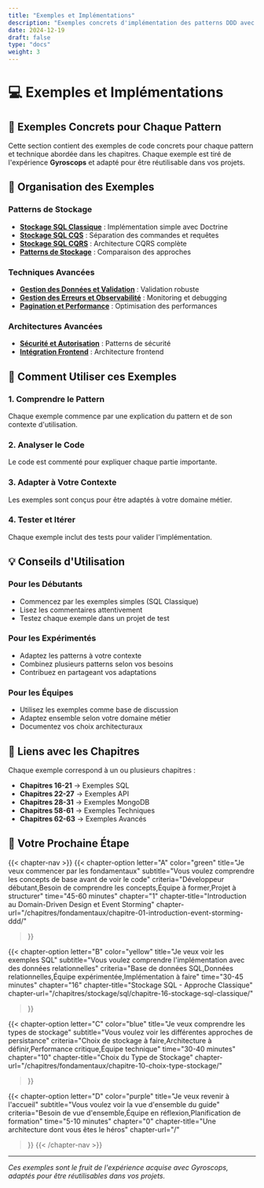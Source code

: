 ```yaml
---
title: "Exemples et Implémentations"
description: "Exemples concrets d'implémentation des patterns DDD avec API Platform"
date: 2024-12-19
draft: false
type: "docs"
weight: 3
---
```


# 💻 Exemples et Implémentations

## 🎯 **Exemples Concrets pour Chaque Pattern**

Cette section contient des exemples de code concrets pour chaque pattern et technique abordée dans les chapitres. Chaque exemple est tiré de l'expérience **Gyroscops** et adapté pour être réutilisable dans vos projets.

## 📁 **Organisation des Exemples**

### **Patterns de Stockage**
- **[Stockage SQL Classique](/examples/stockage-sql-classique/)** : Implémentation simple avec Doctrine
- **[Stockage SQL CQS](/examples/stockage-sql-cqs/)** : Séparation des commandes et requêtes
- **[Stockage SQL CQRS](/examples/stockage-sql-cqrs/)** : Architecture CQRS complète
- **[Patterns de Stockage](/examples/stockage-patterns/)** : Comparaison des approches

### **Techniques Avancées**
- **[Gestion des Données et Validation](/examples/techniques/gestion-donnees-validation/)** : Validation robuste
- **[Gestion des Erreurs et Observabilité](/examples/techniques/gestion-erreurs-observabilite/)** : Monitoring et debugging
- **[Pagination et Performance](/examples/techniques/pagination-performance/)** : Optimisation des performances

### **Architectures Avancées**
- **[Sécurité et Autorisation](/examples/avances/securite-autorisation/)** : Patterns de sécurité
- **[Intégration Frontend](/examples/avances/frontend-integration/)** : Architecture frontend

## 🚀 **Comment Utiliser ces Exemples**

### **1. Comprendre le Pattern**
Chaque exemple commence par une explication du pattern et de son contexte d'utilisation.

### **2. Analyser le Code**
Le code est commenté pour expliquer chaque partie importante.

### **3. Adapter à Votre Contexte**
Les exemples sont conçus pour être adaptés à votre domaine métier.

### **4. Tester et Itérer**
Chaque exemple inclut des tests pour valider l'implémentation.

## 💡 **Conseils d'Utilisation**

### **Pour les Débutants**
- Commencez par les exemples simples (SQL Classique)
- Lisez les commentaires attentivement
- Testez chaque exemple dans un projet de test

### **Pour les Expérimentés**
- Adaptez les patterns à votre contexte
- Combinez plusieurs patterns selon vos besoins
- Contribuez en partageant vos adaptations

### **Pour les Équipes**
- Utilisez les exemples comme base de discussion
- Adaptez ensemble selon votre domaine métier
- Documentez vos choix architecturaux

## 🔗 **Liens avec les Chapitres**

Chaque exemple correspond à un ou plusieurs chapitres :
- **Chapitres 16-21** → Exemples SQL
- **Chapitres 22-27** → Exemples API
- **Chapitres 28-31** → Exemples MongoDB
- **Chapitres 58-61** → Exemples Techniques
- **Chapitres 62-63** → Exemples Avancés

## 🎯 **Votre Prochaine Étape**

{{< chapter-nav >}}
  {{< chapter-option 
    letter="A" 
    color="green" 
    title="Je veux commencer par les fondamentaux" 
    subtitle="Vous voulez comprendre les concepts de base avant de voir le code"
    criteria="Développeur débutant,Besoin de comprendre les concepts,Équipe à former,Projet à structurer"
    time="45-60 minutes"
    chapter="1"
    chapter-title="Introduction au Domain-Driven Design et Event Storming"
    chapter-url="/chapitres/fondamentaux/chapitre-01-introduction-event-storming-ddd/"
  >}}
  
  {{< chapter-option 
    letter="B" 
    color="yellow" 
    title="Je veux voir les exemples SQL" 
    subtitle="Vous voulez comprendre l'implémentation avec des données relationnelles"
    criteria="Base de données SQL,Données relationnelles,Équipe expérimentée,Implémentation à faire"
    time="30-45 minutes"
    chapter="16"
    chapter-title="Stockage SQL - Approche Classique"
    chapter-url="/chapitres/stockage/sql/chapitre-16-stockage-sql-classique/"
  >}}
  
  {{< chapter-option 
    letter="C" 
    color="blue" 
    title="Je veux comprendre les types de stockage" 
    subtitle="Vous voulez voir les différentes approches de persistance"
    criteria="Choix de stockage à faire,Architecture à définir,Performance critique,Équipe technique"
    time="30-40 minutes"
    chapter="10"
    chapter-title="Choix du Type de Stockage"
    chapter-url="/chapitres/fondamentaux/chapitre-10-choix-type-stockage/"
  >}}
  
  {{< chapter-option 
    letter="D" 
    color="purple" 
    title="Je veux revenir à l'accueil" 
    subtitle="Vous voulez voir la vue d'ensemble du guide"
    criteria="Besoin de vue d'ensemble,Équipe en réflexion,Planification de formation"
    time="5-10 minutes"
    chapter="0"
    chapter-title="Une architecture dont vous êtes le héros"
    chapter-url="/"
  >}}
{{< /chapter-nav >}}

---

*Ces exemples sont le fruit de l'expérience acquise avec Gyroscops, adaptés pour être réutilisables dans vos projets.*
